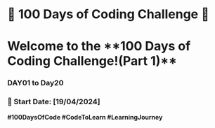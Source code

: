 # 🚀 100 Days of Coding Challenge 🚀


<h1> Welcome to the **100 Days of Coding Challenge!(Part 1)** </h1>

### DAY01 to Day20

### 📅 Start Date: [19/04/2024]


**#100DaysOfCode     #CodeToLearn    #LearningJourney**
